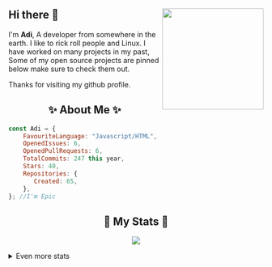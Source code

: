 ## Hi there 👋 <img align="right" src="https://avatars.githubusercontent.com/u/74401392?v=4" width="200" />
I'm **Adi**, A developer from somewhere in the earth. I like to rick roll people and Linux. I have worked on many projects in my past, Some of my open source projects are pinned below make sure to check them out.
  
Thanks for visiting my github profile.
  
<h2 align="center"> ✨ About Me ✨</h2>

```js
const Adi = {
    FavouriteLanguage: "Javascript/HTML",
    OpenedIssues: 6,
    OpenedPullRequests: 6,
    TotalCommits: 247 this year,
    Stars: 40,
    Repositories: {
       Created: 65,
    },
}; //I'm Epic
```
  
<h2 align="center"> 🚀 My Stats 🚀</h2>
<p align="center">
<img src="https://github-readme-streak-stats.herokuapp.com/?user=adiyenuubarii&theme=tokyonight">
</p>
<details>
  <summary>
      Even more stats
  </summary>
  <p align="center">
    <img src="https://github-profile-trophy.vercel.app/?username=adiyenuubarii&theme=dracula">
    <img src="https://github-readme-stats.vercel.app/api?username=adiyenuubarii&theme=tokyonight">
  </p>
</details>
